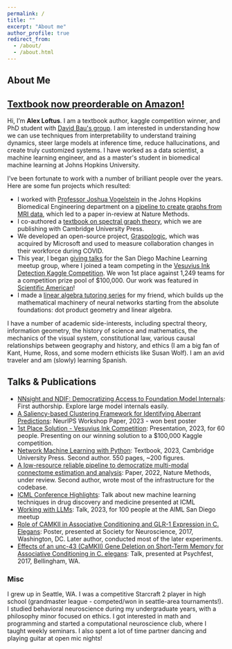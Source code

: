 ```yaml
---
permalink: /
title: ""
excerpt: "About me"
author_profile: true
redirect_from: 
  - /about/
  - /about.html
---
```


About Me
---

## [Textbook now preorderable on Amazon!](https://a.co/d/4IDM8d3)

Hi, I’m **Alex Loftus**. I am a textbook author, kaggle competition winner, and PhD student with [David Bau's group](https://baulab.info/). I am interested in understanding how we can use techniques from interpretability to understand training dynamics, steer large models at inference time, reduce hallucinations, and create truly customized systems. I have worked as a data scientist, a machine learning engineer, and as a master's student in biomedical machine learning at Johns Hopkins University.

I’ve been fortunate to work with a number of brilliant people over the years. Here are some fun projects which resulted:
 - I worked with [Professor Joshua Vogelstein](https://www.neurodata.io) in the Johns Hopkins Biomedical Engineering department on a [pipeline to create graphs from MRI data](https://github.com/neurodata/m2g), which led to a paper in-review at Nature Methods. 
 - I co-authored a [textbook on spectral graph theory](https://www.alex-loftus.com/files/textbook.pdf), which we are publishing with Cambridge University Press. 
 - We developed an open-source project, [Graspologic](https://www.github.com/microsoft/graspologic), which was acquired by Microsoft and used to measure collaboration changes in their workforce during COVID. 
 - This year, I began [giving talks](https://www.youtube.com/watch?v=V_hcmfdJzF8) for the San Diego Machine Learning meetup group, where I joined a team competing in the [Vesuvius Ink Detection Kaggle Competition](https://www.kaggle.com/competitions/vesuvius-challenge-ink-detection). We won 1st place against 1,249 teams for a competition prize pool of $100,000. Our work was featured in [Scientific American](https://x.com/AlexLoftus19/status/1828158652018237536)!
 - I made a [linear algebra tutoring series](https://youtube.com/playlist?list=PLlP-93ntHnnu-ETNlIfelO9C6T8VrADAh&si=iYEkHZXhZbq2jrQC) for my friend, which builds up the mathematical machinery of neural networks starting from the absolute foundations: dot product geometry and linear algebra.

I have a number of academic side-interests, including spectral theory, information geometry, the history of science and mathematics, the mechanics of the visual system, constitutional law, various causal relationships between geography and history, and ethics (I am a big fan of Kant, Hume, Ross, and some modern ethicists like Susan Wolf). I am an avid traveler and am (slowly) learning Spanish.

## Talks & Publications
- [NNsight and NDIF: Democratizing Access to Foundation Model Internals](https://openreview.net/forum?id=MxbEiFRf39): First authorship. Explore large model internals easily.
- [A Saliency-based Clustering Framework for Identifying Aberrant Predictions](https://arxiv.org/pdf/2311.06454.pdf): NeurIPS Workshop Paper, 2023 - won best poster
- [1st Place Solution - Vesuvius Ink Competition](https://www.youtube.com/watch?v=IWySc8s00P0): Presentation, 2023, for 60 people. Presenting on our winning solution to a \$100,000 Kaggle competition.
- [Network Machine Learning with Python](alex-loftus.com/files/textbook.pdf): Textbook, 2023, Cambridge University Press. Second author. 550 pages, ~200 figures.
- [A low-resource reliable pipeline to democratize multi-modal connectome estimation and analysis](https://www.biorxiv.org/content/10.1101/2021.11.01.466686v1): Paper, 2022, Nature Methods, under review. Second author, wrote most of the infrastructure for the codebase.
- [ICML Conference Highlights](https://www.youtube.com/watch?v=V_hcmfdJzF8): Talk about new machine learning techniques in drug discovery and medicine presented at ICML
- [Working with LLMs](https://lu.ma/aisd1): Talk, 2023, for 100 people at the AIML San Diego meetup
- [Role of CAMKII in Associative Conditioning and GLR-1 Expression in C. Elegans](https://imgur.com/a/f2TxUt9): Poster, presented at Society for Neuroscience, 2017, Washington, DC. Later author, conducted most of the later experiments.
- [Effects of an unc-43 (CaMKII) Gene Deletion on Short-Term Memory for Associative Conditioning in C. elegans](): Talk, presented at Psychfest, 2017, Bellingham, WA.

### Misc
I grew up in Seattle, WA. I was a competitive Starcraft 2 player in high school (grandmaster league - competed/won in seattle-area tournaments!). I studied behavioral neuroscience during my undergraduate years, with a philosophy minor focused on ethics. I got interested in math and programming and started a computational neuroscience club, where I taught weekly seminars. I also spent a lot of time partner dancing and playing guitar at open mic nights!